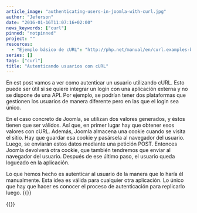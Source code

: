 ```yaml
---
article_image: "authenticating-users-in-joomla-with-curl.jpg"
author: "Jeferson"
date: "2016-01-16T11:07:16+02:00"
news_keywords: ["curl"]
pinned: "notpinned"
project: ""
resources:
  - "Ejemplo básico de cURL": "http://php.net/manual/en/curl.examples-basic.php"
series: []
tags: ["curl"]
title: "Autenticando usuarios con cURL"
---
```


En est post vamos a ver como autenticar un usuario utilizando cURL. Esto puede ser útil si se quiere integrar un login con una aplicación externa y no se dispone de una API. Por ejemplo, se podrían tener dos plataformas que gestionen los usuarios de manera diferente pero en las que el login sea único.
<!--more-->

En el caso concreto de Joomla, se utilizan dos valores generados, y éstos tienen que ser válidos. Así que, en primer lugar hay que obtener esos valores con cURL. Además, Joomla almacena una cookie cuando se visita el sitio. Hay que guardar esa cookie y pasársela al navegador del usuario. Luego, se enviarán estos datos mediante una petición POST. Entonces Joomla devolverá otra cookie, que también tendremos que enviar al navegador del usuario. Después de ese último paso, el usuario queda logueado en la aplicación.

Lo que hemos hecho es autenticar al usuario de la manera que lo haría él manualmente. Esta idea es válida para cualquier otra aplicación. Lo único que hay que hacer es conocer el proceso de autenticación para replicarlo luego.
{{<highlight php>}}
<?php
/*
  Válido para Joomla 2.5
	En primer lugar, se necesita un token válido para el formulario. Además, también hay que guardar las cookies que obtendrá la petición cURL y reenviarlas al navegador.
  Después, con esos tokens y cookies, se puede hacer el login en la aplicación. Finalmente, un login satisfactorio devuelve otra cookie. Esa cookie
  también hay que enviarla al usuario. Después de esto, el usuario queda autenticado.
*/

$uname = 'test@jarboleda.me';
$upswd = 'passwd';
$url = "http://www.example.com";
$cookie_jar = tempnam('tmp','cookie');
$ch = curl_init();
curl_setopt($ch, CURLOPT_URL, $url );
curl_setopt($ch, CURLOPT_IPRESOLVE, CURL_IPRESOLVE_V4);
curl_setopt($ch, CURLOPT_SSL_VERIFYPEER, FALSE );
curl_setopt($ch, CURLOPT_RETURNTRANSFER, TRUE );
curl_setopt($ch, CURLOPT_COOKIESESSION, TRUE );
curl_setopt($ch, CURLOPT_COOKIEJAR, $cookie_jar);
curl_setopt($ch, CURLOPT_COOKIEFILE, $cookie_jar);
curl_setopt($ch, CURLOPT_HEADER, TRUE );
$page = curl_exec($ch);

// Catch the cookie and send it to user's browser
preg_match('/^Set-Cookie: (.*?);/m', $page, $m);
$cookie=explode('=',$m[1]);
setcookie($cookie[0], $cookie[1], time() + 86400 * 30 , "/");

// Obtener datos del formulario
preg_match_all("(&lt;input type=\"hidden\" name=\"return\" value=\"(.*)\" /&gt;)siU", $page, $matches1);
preg_match_all("(&lt;input type=\"hidden\" name=\"(.*)\" value=\"1\" /&gt;)iU", $page, $matches2);
$return = trim($matches1[1][0]);
$key = trim($matches2[1][0]);

// Enviar datos con cURL
$postfields = array();
$postfields['username'] = $uname;
$postfields['password'] = $upswd;
$postfields['option'] = 'com_users';
$postfields['task'] = 'user.login';
$postfields['remember'] = "yes";
$postfields['return'] = $return;
$postfields[$key] = '1';

curl_setopt($ch, CURLOPT_POST, 1);
curl_setopt($ch, CURLOPT_POSTFIELDS, $postfields);
$ret = curl_exec($ch);

// Obtener la cookie y mandarla al navegador
preg_match('/^Set-Cookie: (.*?);/m', $ret, $m);
$cookie=explode('=',$m[1]);
setcookie($cookie[0], $cookie[1], time() + 86400 * 30 , "/");
curl_close($ch);
?>
{{</highlight>}}
